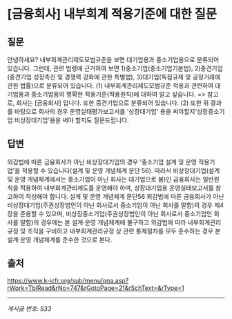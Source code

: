 # [금융회사] 내부회계 적용기준에 대한 질문

## 질문
안녕하세요?
내부회계관리제도모범규준을 보면 대기업용과 중소기업용으로 분류되어 있습니다.
그런데, 관련 법령에 근거하여 보면 1)중소기업(중소기업기본법), 2)중견기업(중견기업 성장촉진 및 경쟁력 강화에 관한 특별법), 3)대기업(독점규제 및 공정거래에 관한 법률)으로 분류되어 있습니다.
(1) 내부회계관리제도모범규준 적용과 관련하여 대기업용과 중소기업용의 명확한 적용기준(적용원칙)에 대하여 알고 싶습니다.
=> 참고로, 회사는 [금융회사] 입니다. 또한 중견기업으로 분류되어 있습니다.
(2) 또한 위 결과를 바탕으로 회사의 경우 운영실태평가보고서를 '상장대기업' 용을 써야할지'상장중소기업 비상장대기업'용을 써야 할지도 질문드립니다.

## 답변
외감법에 따른 금융회사가 아닌 비상장대기업의 경우 '중소기업 설계 및 운영 적용기업'을 적용할 수 있습니다(설계 및 운영 개념체계 문단 56). 따라서 비상장대기업(설계 및 운영 개념체계에서는 중소기업이 아닌 회사는 대기업으로 봄)인 금융회사는 일반원칙을 적용하여 내부회계관리제도를 운영해야 하며, 상장대기업용 운영실태보고서를 참고하여 작성해야 합니다.
설계 및 운영 개념체계 문단56
외감법에 따른 금융회사가 아닌 비상장대기업(주권상장법인이 아닌 회사로서 중소기업이 아닌 회사를 말함)의 경우 제4장을 준용할 수 있으며, 비상장중소기업(주권상장법인이 아닌 회사로서 중소기업인 회사를 말함)의 경우에는 본 설계·운영 개념체계에 불구하고 외감법에 따라 내부회계관리규정 및 조직을 구비하고 내부회계관리규정 상 관련 통제절차를 모두 준수하는 경우 본 설계·운영 개념체계를 준수한 것으로 본다.

## 출처
https://www.k-icfr.org/sub/menu/qna.asp?rWork=TblRead&rNo=747&rGotoPage=21&rSchText=&rType=1

---
*게시글 번호: 533*
